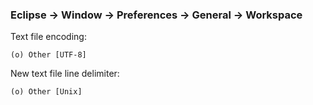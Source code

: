 ### Eclipse -> Window -> Preferences -> General -> Workspace

Text file encoding:

    (o) Other [UTF-8]

New text file line delimiter:

    (o) Other [Unix]
